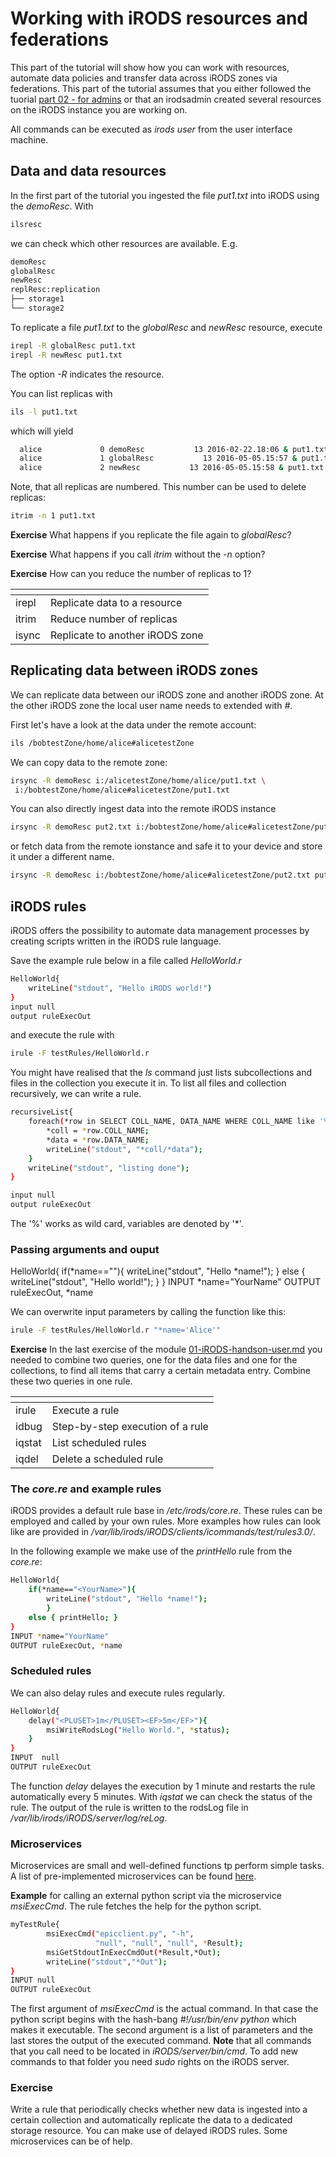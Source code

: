 # Working with iRODS resources and federations
This part of the tutorial will show how you can work with resources, automate data policies and transfer data across iRODS zones via federations.
This part of the tutorial assumes that you either followed the tuorial [part 02 - for admins](https://github.com/EUDAT-Training/B2SAFE-B2STAGE-Training/blob/master/02-iRODS-handson-admin.md)
or that an irodsadmin created several resources on the iRODS instance you are working on.

All commands can be executed as *irods user* from the user interface machine.

## Data and data resources

In the first part of the tutorial you ingested the file *put1.txt* into iRODS using the *demoResc*. With 

```sh
ilsresc
```
we can check which other resources are available. E.g.

```sh
demoResc
globalResc
newResc
replResc:replication
├── storage1
└── storage2
```

To replicate a file *put1.txt* to the *globalResc* and *newResc* resource, execute
```sh
irepl -R globalResc put1.txt
irepl -R newResc put1.txt
```
The option *-R* indicates the resource.

You can list replicas with
```sh
ils -l put1.txt
```

which will yield
```sh
  alice             0 demoResc           13 2016-02-22.18:06 & put1.txt
  alice             1 globalResc           13 2016-05-05.15:57 & put1.txt
  alice             2 newResc           13 2016-05-05.15:58 & put1.txt
```

Note, that all replicas are numbered. This number can be used to delete replicas:
```sh
itrim -n 1 put1.txt
```

**Exercise** What happens if you replicate the file again to *globalResc*?

**Exercise** What happens if you call *itrim* without the *-n* option?

**Exercise** How can you reduce the number of replicas to 1?

[]()  | []()
------|------
irepl   | Replicate data to a resource
itrim   | Reduce number of replicas
isync   | Replicate to another iRODS zone

## Replicating data between iRODS zones
We can replicate data between our iRODS zone and another iRODS zone. At the other iRODS zone the local user name needs to extended with *#<localzone>*.

First let's have a look at the data under the remote account:
```sh
ils /bobtestZone/home/alice#alicetestZone
```

We can copy data to the remote zone:
```sh
irsync -R demoResc i:/alicetestZone/home/alice/put1.txt \
 i:/bobtestZone/home/alice#alicetestZone/put1.txt 
```
You can also directly ingest data into the remote iRODS instance
```sh
irsync -R demoResc put2.txt i:/bobtestZone/home/alice#alicetestZone/put2.txt
```
or fetch data from the remote ionstance and safe it to your device and store it under a different name.
```sh
irsync -R demoResc i:/bobtestZone/home/alice#alicetestZone/put2.txt put3.txt
```

## iRODS rules
iRODS offers the possibility to automate data management processes by creating scripts written in the iRODS rule language.

Save the example rule below in a file called *HelloWorld.r*
```sh
HelloWorld{
    writeLine("stdout", "Hello iRODS world!")
}
input null
output ruleExecOut
```
and execute the rule with
```sh
irule -F testRules/HelloWorld.r
```

You might have realised that the *ls* command just lists subcollections and files in the collection you execute it in. To list all files and collection recursively, we can write a rule.
```sh
recursiveList{
    foreach(*row in SELECT COLL_NAME, DATA_NAME WHERE COLL_NAME like '%home%'){
        *coll = *row.COLL_NAME;
        *data = *row.DATA_NAME;
        writeLine("stdout", "*coll/*data");
    }
    writeLine("stdout", "listing done");
}

input null
output ruleExecOut
```
The '%' works as wild card, variables are denoted by '*'.

### Passing arguments and ouput
HelloWorld{
    if(*name=="<YourName>"){
        writeLine("stdout", "Hello *name!");
        }
    else { writeLine("stdout", "Hello world!"); }
}
INPUT *name="YourName"
OUTPUT ruleExecOut, *name

We can overwrite input parameters by calling the function like this:
```sh
irule -F testRules/HelloWorld.r "*name='Alice'"
```

**Exercise** In the last exercise of the module [01-iRODS-handson-user.md](https://github.com/EUDAT-Training/B2SAFE-B2STAGE-Training/blob/master/01-iRODS-handson-user.md) you needed to combine two queries, one for the data files and one for the collections, to find all items that carry a certain metadata entry. Combine these two queries in one rule.

[]()  | []()
------|------
irule   | Execute a rule
idbug   | Step-by-step execution of a rule
iqstat  | List scheduled rules
iqdel   | Delete a scheduled rule

### The *core.re* and example rules
iRODS provides a default rule base in */etc/irods/core.re*. These rules can be employed and called by your own rules.
More examples how rules can look like are provided in */var/lib/irods/iRODS/clients/icommands/test/rules3.0/*.

In the following example we make use of the *printHello* rule from the *core.re*:
```sh
HelloWorld{
    if(*name=="<YourName>"){
        writeLine("stdout", "Hello *name!");
        }
    else { printHello; }
}
INPUT *name="YourName"
OUTPUT ruleExecOut, *name
```

### Scheduled rules

We can also delay rules and execute rules regularly.
```sh
HelloWorld{
    delay("<PLUSET>1m</PLUSET><EF>5m</EF>"){
        msiWriteRodsLog("Hello World.", *status);
    }
}
INPUT  null
OUTPUT ruleExecOut
```
The function *delay* delayes the execution by 1 minute and restarts the rule automatically every 5 minutes. With *iqstat* we can check the status of the rule.
The output of the rule is written to the rodsLog file in */var/lib/irods/iRODS/server/log/reLog*.

### Microservices
Microservices are small and well-defined functions tp perform simple tasks. A list of pre-implemented microservices can be found [here](https://docs.irods.org/master/doxygen/).

**Example** for calling an external python script via the microservice *msiExecCmd*. The rule fetches the help for the python script.
```sh
myTestRule{
        msiExecCmd("epicclient.py", "-h",
                   "null", "null", "null", *Result);
        msiGetStdoutInExecCmdOut(*Result,*Out);
        writeLine("stdout","*Out");
}
INPUT null
OUTPUT ruleExecOut
```
The first argument of *msiExecCmd* is the actual command. In that case the python script begins with the hash-bang *#!/usr/bin/env python* which makes it executable. The second argument is a list of parameters and the last stores the output of the executed command.
**Note** that all commands that you call need to be located in *iRODS/server/bin/cmd*. To add new commands to that folder you need *sudo* rights on the iRODS server. 

### Exercise
Write a rule that periodically checks whether new data is ingested into a certain collection and automatically replicate the data to a dedicated storage resource. You can make use of delayed iRODS rules. Some microservices can be of help. 
